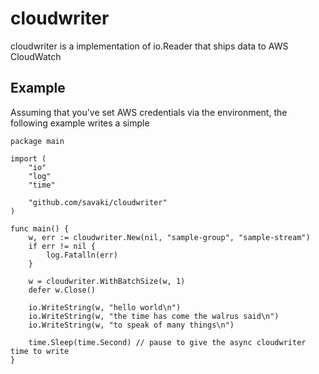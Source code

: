 # cloudwriter

cloudwriter is a implementation of io.Reader that ships data to AWS CloudWatch
 
## Example 

Assuming that you've set AWS credentials via the environment, the following example
writes a simple 
 
```
package main

import (
	"io"
	"log"
	"time"

	"github.com/savaki/cloudwriter"
)

func main() {
	w, err := cloudwriter.New(nil, "sample-group", "sample-stream")
	if err != nil {
		log.Fatalln(err)
	}

	w = cloudwriter.WithBatchSize(w, 1)
	defer w.Close()

	io.WriteString(w, "hello world\n")
	io.WriteString(w, "the time has come the walrus said\n")
	io.WriteString(w, "to speak of many things\n")

	time.Sleep(time.Second) // pause to give the async cloudwriter time to write
}
```